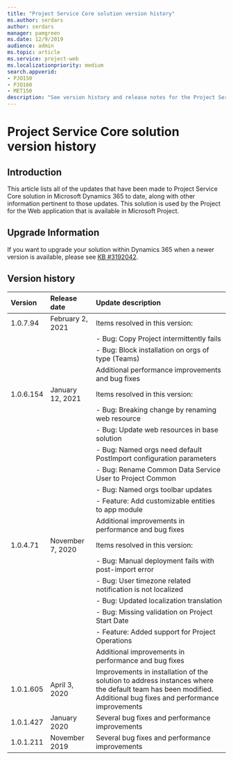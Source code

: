 ```yaml
---
title: "Project Service Core solution version history"
ms.author: serdars
author: serdars
manager: pamgreen
ms.date: 12/9/2019
audience: admin
ms.topic: article
ms.service: project-web
ms.localizationpriority: medium
search.appverid:
- PJO150
- PJO160
- MET150
description: "See version history and release notes for the Project Service Core solution."
---
```


# Project Service Core solution version history
  
## Introduction

This article lists all of the updates that have been made to Project Service Core solution in Microsoft Dynamics 365 to date, along with other information pertinent to those updates. This solution is used by the Project for the Web application that is available in Microsoft Project.

## Upgrade Information

If you want to upgrade your solution within Dynamics 365 when a newer version is available, please see [KB #3192042](https://support.microsoft.com/help/3192042/how-to-upgrade-the-solutions-for-a-microsoft-dynamics-crm-portals-depl).

## Version history
  
|**Version**|**Release date**|**Update description**|
|:-----|:-----|:-----|
|1.0.7.94 | February 2, 2021 | Items resolved in this version:|
|  |  | - Bug: Copy Project intermittently fails |
|  |  | - Bug: Block installation on orgs of type (Teams) |
|  |  | Additional performance improvements and bug fixes |
|1.0.6.154 | January 12, 2021 |Items resolved in this version: |
|  |  | - Bug: Breaking change by renaming web resource |
|  |  | - Bug: Update web resources in base solution |
|  |  | - Bug: Named orgs need default PostImport configuration parameters |
|  |  | - Bug: Rename Common Data Service User to Project Common |
|  |  | - Bug: Named orgs toolbar updates |
|  |  | - Feature: Add customizable entities to app module |
|  |  | Additional improvements in performance and bug fixes |
|1.0.4.71  | November 7, 2020 | Items resolved in this version: |
|  |  | - Bug: Manual deployment fails with post-import error|
|  |  | - Bug: User timezone related notification is not localized |
|  |  | - Bug: Updated localization translation|
|  |  | - Bug: Missing validation on Project Start Date|
|  |  | - Feature: Added support for Project Operations|
|  |  | Additional improvements in performance and bug fixes |
|1.0.1.605 | April 3, 2020  |Improvements in installation of the solution to address instances where the default team has been modified. Additional bug fixes and performance improvements |
|1.0.1.427 | January 2020  |Several bug fixes and performance improvements  |
|1.0.1.211 | November 2019  |Several bug fixes and performance improvements  |
